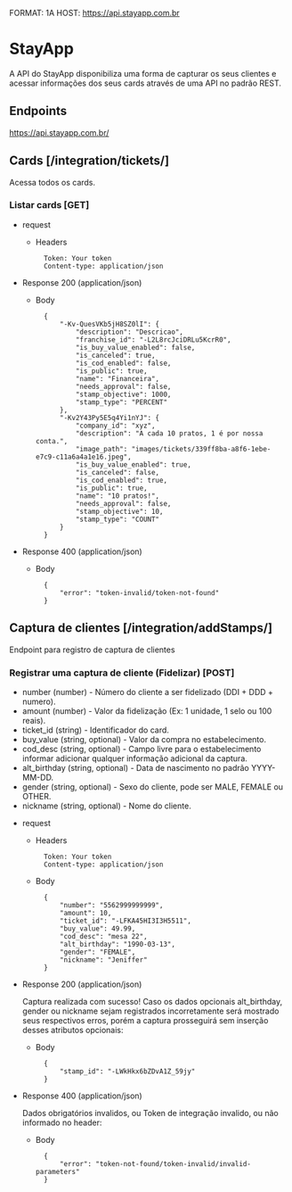 FORMAT: 1A
HOST: https://api.stayapp.com.br

# StayApp

A API do StayApp disponibiliza uma forma de capturar os seus clientes
e acessar informações dos seus cards através de uma API no padrão REST.

## Endpoints

https://api.stayapp.com.br/


## Cards [/integration/tickets/]
Acessa todos os cards.


### Listar cards [GET]

+ request

    + Headers
    
            Token: Your token
            Content-type: application/json
     

+ Response 200 (application/json)
    
    
    + Body
    
            {
                "-Kv-QuesVKb5jH8SZ0lI": {
                    "description": "Descricao",
                    "franchise_id": "-L2L8rcJciDRLu5KcrR0",
                    "is_buy_value_enabled": false,
                    "is_canceled": true,
                    "is_cod_enabled": false,
                    "is_public": true,
                    "name": "Financeira",
                    "needs_approval": false,
                    "stamp_objective": 1000,
                    "stamp_type": "PERCENT"
                },
                "-Kv2Y43Py5E5q4Yi1nYJ": {
                    "company_id": "xyz",
                    "description": "A cada 10 pratos, 1 é por nossa conta.",
                    "image_path": "images/tickets/339ff8ba-a8f6-1ebe-e7c9-c11a6a4a1e16.jpeg",
                    "is_buy_value_enabled": true,
                    "is_canceled": false,
                    "is_cod_enabled": true,
                    "is_public": true,
                    "name": "10 pratos!",
                    "needs_approval": false,
                    "stamp_objective": 10,
                    "stamp_type": "COUNT"
                }
            }
    

+ Response 400 (application/json)

    + Body
    
            {
                "error": "token-invalid/token-not-found"
            }
     
     
## Captura de clientes [/integration/addStamps/]

Endpoint para registro de captura de clientes

### Registrar uma captura de cliente (Fidelizar) [POST]

- number (number) - Número do cliente a ser fidelizado (DDI + DDD + numero).
- amount (number) - Valor da fidelização (Ex: 1 unidade, 1 selo ou 100 reais).
- ticket_id (string) - Identificador do card.
- buy_value (string, optional) - Valor da compra no estabelecimento.
- cod_desc (string, optional) -  Campo livre para o estabelecimento informar adicionar qualquer informação adicional da captura.
- alt_birthday (string, optional) - Data de nascimento no padrão YYYY-MM-DD.
- gender (string, optional) - Sexo do cliente, pode ser MALE, FEMALE ou OTHER.
- nickname (string, optional) - Nome do cliente.


+ request

    + Headers
    
            Token: Your token
            Content-type: application/json
    
    + Body
    
            {
                "number": "5562999999999",
                "amount": 10,
                "ticket_id": "-LFKA45HI3I3H5511",
                "buy_value": 49.99,
                "cod_desc": "mesa 22",
                "alt_birthday": "1990-03-13",
                "gender": "FEMALE",
                "nickname": "Jeniffer"
            }
          

+ Response 200 (application/json)

    Captura realizada com sucesso! Caso os dados opcionais alt_birthday,
    gender ou nickname sejam registrados incorretamente será mostrado seus respectivos erros, porém
    a captura prosseguirá sem inserção desses atributos opcionais:
    
    + Body

            {
                "stamp_id": "-LWkHkx6bZDvA1Z_59jy"
            }
            

+ Response 400 (application/json)

    Dados obrigatórios invalidos, ou Token de integração invalido, ou não informado no header:
    
    + Body

            {
                "error": "token-not-found/token-invalid/invalid-parameters"
            }
